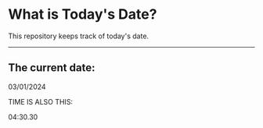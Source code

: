 # What is Today's Date?
This repository keeps track of today's date.
* * *
 
## The current date:  
 03/01/2024 
  
  
 TIME IS ALSO THIS: 
  
 04:30.30 
  
  
